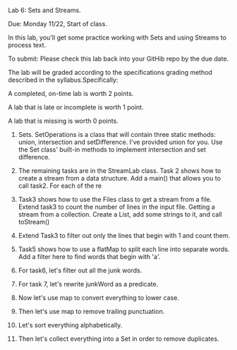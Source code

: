 Lab 6: Sets and Streams.

Due: Monday 11/22, Start of class.

In this lab, you'll get some practice working with Sets and using Streams to process text.

To submit: Please check this lab back into your GitHib repo by the due date.

The lab will be graded according to the specifications grading method described in the syllabus.Specifically:

A completed, on-time lab is worth 2 points.

A lab that is late or incomplete is worth 1 point.

A lab that is missing is worth 0 points.

1. Sets. SetOperations is a class that will contain three static methods: union, intersection and setDifference.
I've provided union for you. Use the Set class' built-in methods to implement intersection and set difference. 

2. The remaining tasks are in the StreamLab class. Task 2 shows how to create a stream from a data structure. Add a main() that allows you to call task2. For each of the re

4. Task3 shows how to use the Files class to get a stream from a file. Extend task3 to count the number of lines in the input file. Getting a stream from a collection. Create a List, add some strings to it, and call toStream()
    
5. Extend Task3 to filter out only the lines that begin with 1 and count them.

6. Task5 shows how to use a flatMap to split each line into separate words. Add a filter here to find words that begin with 'a'.

7. For task6, let's filter out all the junk words. 

8. For task 7, let's rewrite junkWord as a predicate.

9. Now let's use map to convert everything to lower case.

10. Then let's use map to remove trailing punctuation.

11. Let's sort everything alphabetically.

12. Then let's collect everything into a Set in order to remove duplicates.




